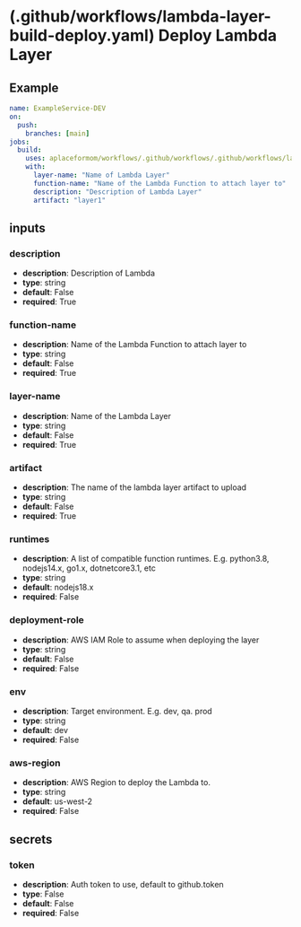 # (.github/workflows/lambda-layer-build-deploy.yaml) Deploy Lambda Layer

## Example

```yaml
name: ExampleService-DEV
on:
  push:
    branches: [main]
jobs:
  build:
    uses: aplaceformom/workflows/.github/workflows/.github/workflows/lambda-layer-build-deploy.yaml@main
    with:
      layer-name: "Name of Lambda Layer"
      function-name: "Name of the Lambda Function to attach layer to"
      description: "Description of Lambda Layer"
      artifact: "layer1"
```

## inputs

### description

- **description**: Description of Lambda
- **type**: string
- **default**: False
- **required**: True

### function-name

- **description**: Name of the Lambda Function to attach layer to
- **type**: string
- **default**: False
- **required**: True

### layer-name

- **description**: Name of the Lambda Layer
- **type**: string
- **default**: False
- **required**: True

### artifact

- **description**: The name of the lambda layer artifact to upload
- **type**: string
- **default**: False
- **required**: True

### runtimes

- **description**: A list of compatible function runtimes. E.g. python3.8, nodejs14.x, go1.x, dotnetcore3.1, etc
- **type**: string
- **default**: nodejs18.x
- **required**: False

### deployment-role

- **description**: AWS IAM Role to assume when deploying the layer
- **type**: string
- **default**: False
- **required**: False

### env

- **description**: Target environment. E.g. dev, qa. prod
- **type**: string
- **default**: dev
- **required**: False

### aws-region

- **description**: AWS Region to deploy the Lambda to.
- **type**: string
- **default**: us-west-2
- **required**: False

## secrets

### token

- **description**: Auth token to use, default to github.token
- **type**: False
- **default**: False
- **required**: False

